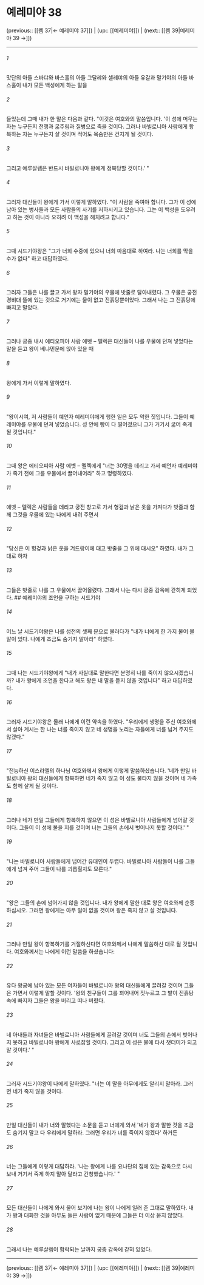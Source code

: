 # 예레미야 38

(previous:: [[렘 37|← 예레미야 37]]) | (up:: [[예레미야]]) | (next:: [[렘 39|예레미야 39 →]])

***




###### 1 

맛단의 아들 스바댜와 바스훌의 아들 그달랴와 셀레먀의 아들 유갈과 말기야의 아들 바스훌이 내가 모든 백성에게 하는 말을 



###### 2 

들었는데 그때 내가 한 말은 다음과 같다. "이것은 여호와의 말씀입니다. '이 성에 머무는 자는 누구든지 전쟁과 굶주림과 질병으로 죽을 것이다. 그러나 바빌로니아 사람에게 항복하는 자는 누구든지 살 것이며 적어도 목숨만은 건지게 될 것이다. 



###### 3 

그리고 예루살렘은 반드시 바빌로니아 왕에게 정복당할 것이다.' " 



###### 4 

그러자 대신들이 왕에게 가서 이렇게 말하였다. "이 사람을 죽여야 합니다. 그가 이 성에 남아 있는 병사들과 모든 사람들의 사기를 저하시키고 있습니다. 그는 이 백성을 도우려고 하는 것이 아니라 오히려 이 백성을 해치려고 합니다." 



###### 5 

그때 시드기야왕은 "그가 너희 수중에 있으니 너희 마음대로 하여라. 나는 너희를 막을 수가 없다" 하고 대답하였다. 



###### 6 

그러자 그들은 나를 끌고 가서 왕자 말기야의 우물에 밧줄로 달아내렸다. 그 우물은 궁전 경비대 뜰에 있는 것으로 거기에는 물이 없고 진흙탕뿐이었다. 그래서 나는 그 진흙탕에 빠지고 말았다. 



###### 7 

그러나 궁중 내시 에티오피아 사람 에벳 – 멜렉은 대신들이 나를 우물에 던져 넣었다는 말을 듣고 왕이 베냐민문에 앉아 있을 때 



###### 8 

왕에게 가서 이렇게 말하였다. 



###### 9 

"왕이시여, 저 사람들이 예언자 예레미야에게 행한 일은 모두 악한 짓입니다. 그들이 예레미야를 우물에 던져 넣었습니다. 성 안에 빵이 다 떨어졌으니 그가 거기서 굶어 죽게 될 것입니다." 



###### 10 

그때 왕은 에티오피아 사람 에벳 – 멜렉에게 "너는 30명을 데리고 가서 예언자 예레미야가 죽기 전에 그를 우물에서 끌어내어라" 하고 명령하였다. 



###### 11 

에벳 – 멜렉은 사람들을 데리고 궁전 창고로 가서 헝겊과 낡은 옷을 가져다가 밧줄과 함께 그것을 우물에 있는 나에게 내려 주면서 



###### 12 

"당신은 이 헝겊과 낡은 옷을 겨드랑이에 대고 밧줄을 그 위에 대시오" 하였다. 내가 그대로 하자 



###### 13 

그들은 밧줄로 나를 그 우물에서 끌어올렸다. 그래서 나는 다시 궁중 감옥에 갇히게 되었다. ## 예레미야의 조언을 구하는 시드기야 



###### 14 

어느 날 시드기야왕은 나를 성전의 셋째 문으로 불러다가 "내가 너에게 한 가지 물어 볼 말이 있다. 나에게 조금도 숨기지 말아라" 하였다. 



###### 15 

그때 나는 시드기야왕에게 "내가 사실대로 말한다면 분명히 나를 죽이지 않으시겠습니까? 내가 왕에게 조언을 한다고 해도 왕은 내 말을 듣지 않을 것입니다" 하고 대답하였다. 



###### 16 

그러자 시드기야왕은 몰래 나에게 이런 약속을 하였다. "우리에게 생명을 주신 여호와께서 살아 계시는 한 나는 너를 죽이지 않고 네 생명을 노리는 자들에게 너를 넘겨 주지도 않겠다." 



###### 17 

"전능하신 이스라엘의 하나님 여호와께서 왕에게 이렇게 말씀하셨습니다. '네가 만일 바빌로니아 왕의 대신들에게 항복하면 네가 죽지 않고 이 성도 불타지 않을 것이며 네 가족도 함께 살게 될 것이다. 



###### 18 

그러나 네가 만일 그들에게 항복하지 않으면 이 성은 바빌로니아 사람들에게 넘어갈 것이다. 그들이 이 성에 불을 지를 것이며 너는 그들의 손에서 벗어나지 못할 것이다.' " 



###### 19 

"나는 바빌로니아 사람들에게 넘어간 유대인이 두렵다. 바빌로니아 사람들이 나를 그들에게 넘겨 주어 그들이 나를 괴롭힐지도 모른다." 



###### 20 

"왕은 그들의 손에 넘어가지 않을 것입니다. 내가 왕에게 말한 대로 왕은 여호와께 순종하십시오. 그러면 왕에게는 아무 일이 없을 것이며 왕은 죽지 않고 살 것입니다. 



###### 21 

그러나 만일 왕이 항복하기를 거절하신다면 여호와께서 나에게 말씀하신 대로 될 것입니다. 여호와께서는 나에게 이런 말씀을 하셨습니다: 



###### 22 

유다 왕궁에 남아 있는 모든 여자들이 바빌로니아 왕의 대신들에게 끌려갈 것이며 그들은 가면서 이렇게 말할 것이다. '왕의 친구들이 그를 꾀어내어 짓누르고 그 발이 진흙탕 속에 빠지자 그들은 왕을 버리고 떠나 버렸다. 



###### 23 

네 아내들과 자녀들은 바빌로니아 사람들에게 끌려갈 것이며 너도 그들의 손에서 벗어나지 못하고 바빌로니아 왕에게 사로잡힐 것이다. 그리고 이 성은 불에 타서 잿더미가 되고 말 것이다.' " 



###### 24 

그러자 시드기야왕이 나에게 말하였다. "너는 이 말을 아무에게도 알리지 말아라. 그러면 네가 죽지 않을 것이다. 



###### 25 

만일 대신들이 내가 너와 말했다는 소문을 듣고 너에게 와서 '네가 왕과 말한 것을 조금도 숨기지 말고 다 우리에게 말하라. 그러면 우리가 너를 죽이지 않겠다' 하거든 



###### 26 

너는 그들에게 이렇게 대답하라. '나는 왕에게 나를 요나단의 집에 있는 감옥으로 다시 보내 거기서 죽게 하지 말아 달라고 간청했습니다.' " 



###### 27 

모든 대신들이 나에게 와서 물어 보기에 나는 왕이 나에게 일러 준 그대로 말하였다. 내가 왕과 대화한 것을 아무도 들은 사람이 없기 때문에 그들은 더 이상 묻지 않았다. 



###### 28 

그래서 나는 예루살렘이 함락되는 날까지 궁중 감옥에 갇혀 있었다.

***

(previous:: [[렘 37|← 예레미야 37]]) | (up:: [[예레미야]]) | (next:: [[렘 39|예레미야 39 →]])

